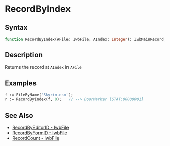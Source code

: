 # RecordByIndex

## Syntax

```pascal
function RecordByIndex(AFile: IwbFile; AIndex: Integer): IwbMainRecord;
```

## Description

Returns the record at `AIndex` in `AFile`

## Examples

```pascal
f := FileByName('Skyrim.esm');
r := RecordByIndex(f, 0);   // --> DoorMarker [STAT:00000001]
```

## See Also

- [RecordByEditorID - IwbFile](IwbFile_RecordByEditorID.md)
- [RecordByFormID - IwbFile](IwbFile_RecordByFormID.md)
- [RecordCount - IwbFile](IwbFile_RecordCount.md)
